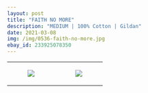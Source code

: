 ```yaml
---
layout: post
title: "FAITH NO MORE"
description: "MEDIUM | 100% Cotton | Gildan"
date: 2021-03-08
img: /img/0536-faith-no-more.jpg
ebay_id: 233925078350
---
```




<table style="width:100%;"><tr><td style="vertical-align:top;">
      <figure class="tmblr-full" data-orig-height="2048" data-orig-width="1365" data-orig-src="https://concertshirts.netlify.app/shirts/0536/0536-01.jpg"><img src="https://64.media.tumblr.com/510ca93097177afd87b2cfd70bbe4dcf/3eb6ea2850fdaf73-0c/s540x810/79200471d7605338b61a4cec68648e1bfce2a176.jpg" data-orig-height="2048" data-orig-width="1365" data-orig-src="https://concertshirts.netlify.app/shirts/0536/0536-01.jpg"/></figure></td>
    <td style="vertical-align:top;">
      <figure class="tmblr-full" data-orig-height="2048" data-orig-width="1365" data-orig-src="https://concertshirts.netlify.app/shirts/0536/0536-02.jpg"><img src="https://64.media.tumblr.com/fd5cd3806711b9b524390ef7c7a427d8/3eb6ea2850fdaf73-04/s540x810/3684888ee90c74314147cc768d815bce31256f0d.jpg" data-orig-height="2048" data-orig-width="1365" data-orig-src="https://concertshirts.netlify.app/shirts/0536/0536-02.jpg"/></figure></td>
  </tr></table>
